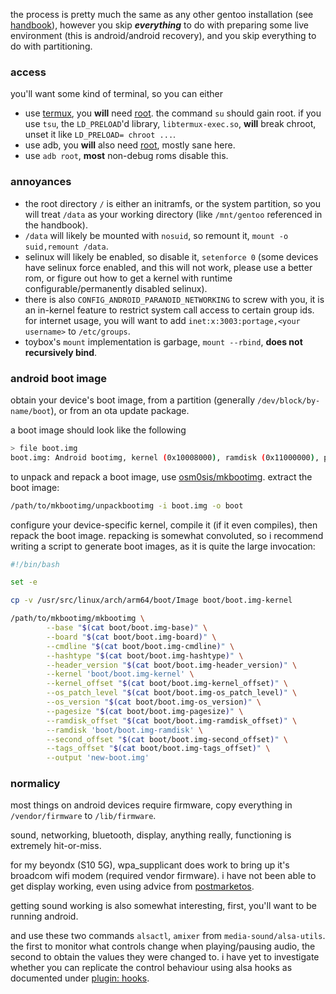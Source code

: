 the process is pretty much the same as any other gentoo installation (see [handbook](https://wiki.gentoo.org/wiki/Handbook:AMD64)), however you skip ***everything*** to do with preparing some live environment (this is android/android recovery), and you skip everything to do with partitioning.

### access

you'll want some kind of terminal, so you can either

 - use [termux](https://github.com/termux/termux-app), you **will** need [root](https://github.com/topjohnwu/Magisk). the command `su` should gain root. if you use `tsu`, the `LD_PRELOAD`'d library, `libtermux-exec.so`, **will** break chroot, unset it like `LD_PRELOAD= chroot ...`.
 - use adb, you **will** also need [root](https://github.com/topjohnwu/Magisk), mostly sane here.
 - use `adb root`, **most** non-debug roms disable this.

### annoyances

 -  the root directory `/` is either an initramfs, or the system partition, so you will treat `/data` as your working directory (like `/mnt/gentoo` referenced in the handbook).
 - `/data` will likely be mounted with `nosuid`, so remount it, `mount -o suid,remount /data`.
 - selinux will likely be enabled, so disable it, `setenforce 0` (some devices have selinux force enabled, and this will not work, please use a better rom, or figure out how to get a kernel with runtime configurable/permanently disabled selinux).
 - there is also `CONFIG_ANDROID_PARANOID_NETWORKING` to screw with you, it is an in-kernel feature to restrict system call access to certain group ids. for internet usage, you will want to add `inet:x:3003:portage,<your username>` to `/etc/groups`.
 - toybox's `mount` implementation is garbage, `mount --rbind`, **does not recursively bind**.

### android boot image

obtain your device's boot image, from a partition (generally `/dev/block/by-name/boot`), or from an ota update package.

a boot image should look like the following

```bash
> file boot.img
boot.img: Android bootimg, kernel (0x10008000), ramdisk (0x11000000), page size: 2048, cmdline (buildvariant=userdebug)
```

to unpack and repack a boot image, use [osm0sis/mkbootimg](https://github.com/osm0sis/mkbootimg). extract the boot image:

```bash
/path/to/mkbootimg/unpackbootimg -i boot.img -o boot
```

configure your device-specific kernel, compile it (if it even compiles), then repack the boot image. repacking is somewhat
convoluted, so i recommend writing a script to generate boot images, as it is quite the large invocation:

```bash
#!/bin/bash

set -e

cp -v /usr/src/linux/arch/arm64/boot/Image boot/boot.img-kernel

/path/to/mkbootimg/mkbootimg \
        --base "$(cat boot/boot.img-base)" \
        --board "$(cat boot/boot.img-board)" \
        --cmdline "$(cat boot/boot.img-cmdline)" \
        --hashtype "$(cat boot/boot.img-hashtype)" \
        --header_version "$(cat boot/boot.img-header_version)" \
        --kernel 'boot/boot.img-kernel' \
        --kernel_offset "$(cat boot/boot.img-kernel_offset)" \
        --os_patch_level "$(cat boot/boot.img-os_patch_level)" \
        --os_version "$(cat boot/boot.img-os_version)" \
        --pagesize "$(cat boot/boot.img-pagesize)" \
        --ramdisk_offset "$(cat boot/boot.img-ramdisk_offset)" \
        --ramdisk 'boot/boot.img-ramdisk' \
        --second_offset "$(cat boot/boot.img-second_offset)" \
        --tags_offset "$(cat boot/boot.img-tags_offset)" \
        --output 'new-boot.img'
```

### normalicy

most things on android devices require firmware, copy everything in `/vendor/firmware` to `/lib/firmware`.

sound, networking, bluetooth, display, anything really, functioning is extremely hit-or-miss.

for my beyondx (S10 5G), wpa_supplicant does work to bring up it's broadcom wifi modem (required vendor firmware). i have not been able to get display working, even using advice from [postmarketos](https://wiki.postmarketos.org/wiki/Troubleshooting:display).

getting sound working is also somewhat interesting, first, you'll want to be running android.

and use these two commands `alsactl`, `amixer` from `media-sound/alsa-utils`. the first to monitor what controls change when playing/pausing audio, the second to obtain the values they were changed to. i have yet to investigate whether you can replicate the control behaviour using alsa hooks as documented under [plugin: hooks](https://www.alsa-project.org/alsa-doc/alsa-lib/pcm_plugins.html).
